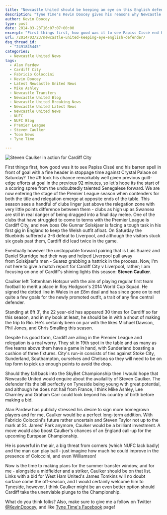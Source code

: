 ```yaml
---
title: "Newcastle United should be keeping an eye on this English defender"
description: "Tyne Time's Kevin Doocey gives his reasons why Newcastle United should be readying a summer swoop for Cardiff City defender Steven Caulker."
author: Kevin Doocey
type: post
date: 2014-03-23T16:07:07+00:00
excerpt: "First things first, how good was it to see Papiss Cissé end his barren spell in front of goal with a fine header in stoppage time against Crystal Palace on Saturday? The #9 took his chance remarkably.."
url: /2014/03/23/newcastle-united-keeping-eye-english-defender/
dsq_thread_id:
  - "2491845445"
categories:
  - Newcastle United News
tags:
  - Alan Pardew
  - Cardiff City
  - Fabricio Coloccini
  - Kevin Doocey
  - Latest Newcastle United News
  - Mike Ashley
  - Newcastle Transfers
  - Newcastle United Blog
  - Newcastle United Breaking News
  - Newcastle United Latest News
  - Newcastle United News
  - NUFC
  - NUFC Blog
  - Premier League
  - Steven Caulker
  - Toon News
  - Tyne Time

---
```

![Steven Caulker in action for Cardiff City](https://www.tynetime.com/wp-content/uploads/2014/03/Steven-Caulker-Cardiff-City.jpg "Caulker - Arguably one of the best English central defenders in the Premier League")

First things first, how good was it to see Papiss Cissé end his barren spell in front of goal with a fine header in stoppage time against Crystal Palace on Saturday? The #9 took his chance remarkably well given previous guilt-edge efforts at goal in the previous 92 minutes, so let's hope its the start of a scoring spree from the undoubtedly talented Senegalese forward. We are now entering the stage of the Premier League season when contenders for both the title and relegation emerge at opposite ends of the table. This season sees a handful of clubs linger just above the relegation zone with very little points difference between them - clubs as high up as Swansea are still in real danger of being dragged into a final day melee. One of the clubs that have struggled to come to terms with the Premier League is Cardiff City, and new boss Ole Gunnar Solskjaer is facing a tough task in his first gig in England to keep the Welsh outfit afloat. On Saturday the  Bluebirds suffered a 3-6 defeat to Liverpool, and although the visitors stuck six goals past them, Cardiff did lead twice in the game.

Eventually however the unstoppable forward pairing that is Luis Suarez and Daniel Sturridge had their way and helped Liverpool pull away from Solskjaer's men - Suarez grabbing a hattrick in the process. Now, I'm not here to give a match report for Cardiff City v Liverpool, rather; I am focusing on one of Cardiff's shining lights this season: **Steven Caulker**.

Caulker left Tottenham Hotspur with the aim of playing regular first team football to merit a place in Roy Hodgson's 2014 World Cup Squad. He signed the dotted line in Wales in an £8m deal and has since gone on to net quite a few goals for the newly promoted outfit, a trait of any fine central defender.

Standing at 6ft 3&#8242;, the 22 year-old has appeared 30 times for Cardiff so far this season, and in my book at least, he should be in with a shout of making the trip to Rio. He's certainly been on par with the likes Michael Dawson, Phil Jones, and Chris Smalling this season.

Despite his good form, Cardiff are ailing in the Premier League and relegation is a real worry. They sit in 19th spot in the table and as many as five teams above them have a game in hand, with Sunderland boasting a cushion of three fixtures. City's run-in consists of ties against Stoke City, Sunderland, Southampton, ourselves and Chelsea so they will need to be on top form to pick up enough points to avoid the drop.

Should they fall back into the SkyBet Championship then I would hope that Newcastle United would enquire about the availaility of Steven Caulker. The defender fits the bill perfectly on Tyneside being young with great potential, and although he does not hail from France, I think Mike Ashley, Lee Charnley and Graham Carr could look beyond his country of birth before making a bid.

Alan Pardew has publicly stressed his desire to sign more homegrown players and for me, Caulker would be a perfect long-term addition. With Fabricio Coloccini's future rather uncertain and Steven Taylor not up to the mark at St. James' Park anymore, Caulker would be a brilliant investment. A move would also boost Caulker's chances of an England call-up for the upcoming European Championship.

He is powerful in the air, a big threat from corners (which NUFC lack badly) and the man can play ball - just imagine how much he could improve in the presence of Coloccini, and even Williamson!

Now is the time to making plans for the summer transfer window, and for me - alongside a midfielder and a striker, Caulker should be on that list. Links with a bid for West Ham United's James Tomkins will no doubt surface come the off-season, and I would certainly welcome him to Tyneside, however, I think Caulker might be an even better option should Cardiff take the unenviable plunge to the Championship.

What do you think folks? Also, make sure to give me a follow on Twitter [@KevinDoocey](https://twitter.com/kevindoocey "Kevin Doocey Twitter"), and like [Tyne Time's Facebook](http://www.facebook.com/tynetime "Tyne Time Facebook") page!

